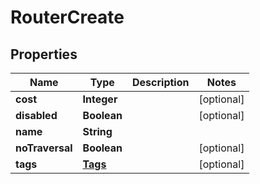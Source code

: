 

# RouterCreate


## Properties

| Name | Type | Description | Notes |
|------------ | ------------- | ------------- | -------------|
|**cost** | **Integer** |  |  [optional] |
|**disabled** | **Boolean** |  |  [optional] |
|**name** | **String** |  |  |
|**noTraversal** | **Boolean** |  |  [optional] |
|**tags** | [**Tags**](Tags.md) |  |  [optional] |



